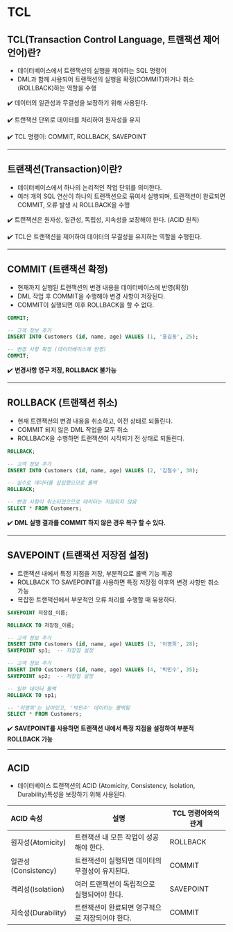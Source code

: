 # TCL

## TCL(Transaction Control Language, 트랜잭션 제어 언어)란?

- 데이터베이스에서 트랜잭션의 실행을 제어하는 SQL 명령어
- DML과 함께 사용되어 트랜잭션의 실행을 확정(COMMIT)하거나 취소(ROLLBACK)하는 역할을 수행

✔️ 데이터의 일관성과 무결성을 보장하기 위해 사용된다.

✔️ 트랜잭션 단위로 데이터를 처리하여 원자성을 유지

✔️ TCL 명령어: COMMIT, ROLLBACK, SAVEPOINT

---

## 트랜잭션(Transaction)이란?

- 데이터베이스에서 하나의 논리적인 작업 단위를 의미한다.
- 여러 개의 SQL 연산이 하나의 트랜잭션으로 묶여서 실행되며, 트랜잭션이 완료되면 COMMIT, 오류 발생 시 ROLLBACK을 수행

✔️ 트랜잭션은 원자성, 일관성, 독립성, 지속성을 보장해야 한다. (ACID 원칙)

✔️ TCL은 트랜잭션을 제어하여 데이터의 무결성을 유지하는 역할을 수행한다.

---

## COMMIT (트랜잭션 확정)

- 현재까지 실행된 트랜잭션의 변경 내용을 데이터베이스에 반영(확정)
- DML 작업 후 COMMIT을 수행해야 변경 사항이 저장된다.
- COMMIT이 실행되면 이후 ROLLBACK을 할 수 없다.

~~~sql
COMMIT;
~~~

~~~sql
-- 고객 정보 추가
INSERT INTO Customers (id, name, age) VALUES (1, '홍길동', 25);

-- 변경 사항 확정 (데이터베이스에 반영)
COMMIT;
~~~

✔️ **변경사항 영구 저장, ROLLBACK 불가능**

---

## ROLLBACK (트랜잭션 취소)

- 현재 트랜잭션의 변경 내용을 취소하고, 이전 상태로 되돌린다.
- COMMIT 되지 않은 DML 작업을 모두 취소
- ROLLBACK을 수행하면 트랜잭션이 시작되기 전 상태로 되돌린다.

~~~sql
ROLLBACK;
~~~

~~~sql
-- 고객 정보 추가
INSERT INTO Customers (id, name, age) VALUES (2, '김철수', 30);

-- 실수로 데이터를 삽입했으므로 롤백
ROLLBACK;

-- 변경 사항이 취소되었으므로 데이터는 저장되지 않음
SELECT * FROM Customers;
~~~

✔️ **DML 실행 결과를 COMMIT 하지 않은 경우 복구 할 수 있다.**

---

## SAVEPOINT (트랜잭션 저장점 설정)

- 트랜잭션 내에서 특정 지점을 저장, 부분적으로 롤백 기능 제공
- ROLLBACK TO SAVEPOINT를 사용하면 특정 저장점 이후의 변경 사항만 취소 가능
- 복잡한 트랜잭션에서 부분적인 오류 처리를 수행할 때 유용하다.

~~~sql
SAVEPOINT 저장점_이름;
~~~

~~~sql
ROLLBACK TO 저장점_이름;
~~~

~~~sql
-- 고객 정보 추가
INSERT INTO Customers (id, name, age) VALUES (3, '이영희', 28);
SAVEPOINT sp1;  -- 저장점 설정

-- 고객 정보 추가
INSERT INTO Customers (id, name, age) VALUES (4, '박민수', 35);
SAVEPOINT sp2;  -- 저장점 설정

-- 일부 데이터 롤백
ROLLBACK TO sp1;

-- '이영희'는 남아있고, '박민수' 데이터는 롤백됨
SELECT * FROM Customers;
~~~

✔️ **SAVEPOINT를 사용하면 트랜잭션 내에서 특정 지점을 설정하여 부분적 ROLLBACK 가능**

---

## ACID

- 데이터베이스 트랜잭션의 ACID (Atomicity, Consistency, Isolation, Durability)특성을 보장하기 위해 사용된다.

| ACID 속성          | 설명                         | TCL 명령어와의 관계 |
| :--------------- | -------------------------- | ------------ |
| 원자성(Atomicity)   | 트랜잭션 내 모든 작업이 성공해야 한다.     | ROLLBACK     |
| 일관성(Consistency) | 트랜잭션이 실행되면 데이터의 무결성이 유지된다. | COMMIT       |
| 격리성(Isolatiion)  | 여러 트랜잭션이 독립적으로 실행되어야 한다.   | SAVEPOINT    |
| 지속성(Durability)  | 트랜잭션이 완료되면 영구적으로 저장되어야 한다. | COMMIT       |
